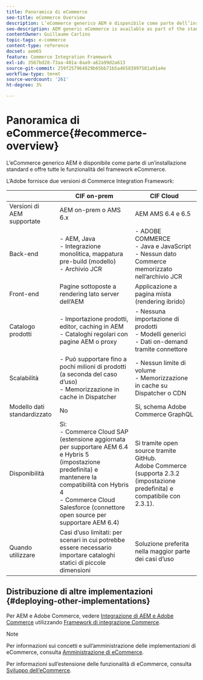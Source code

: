 ```yaml
---
title: Panoramica di eCommerce
seo-title: eCommerce Overview
description: L’eCommerce generico AEM è disponibile come parte dell’installazione standard e offre tutte le funzionalità del framework eCommerce.
seo-description: AEM generic eCommerce is available as part of the standard installation and provides you with the full functionality of the eCommerce framework.
contentOwner: Guillaume Carlino
topic-tags: e-commerce
content-type: reference
docset: aem65
feature: Commerce Integration Framework
exl-id: 3567bd28-73aa-401a-8aa9-a62a99d2a613
source-git-commit: 259f257964829b65bb71b5a46583997581a91a4e
workflow-type: tm+mt
source-wordcount: '261'
ht-degree: 3%

---
```


# Panoramica di eCommerce{#ecommerce-overview}

L’eCommerce generico AEM è disponibile come parte di un’installazione standard e offre tutte le funzionalità del framework eCommerce.

L’Adobe fornisce due versioni di Commerce Integration Framework:

|                         | CIF on-prem | CIF Cloud |
|-------------------------|--------------------------------------------------------------------------------------------------------------------------------------------------------------------------------------------------------|------------------------------------------------------------------------------------------------------------------------|
| Versioni di AEM supportate | AEM on-prem o AMS 6.x | AEM AMS 6.4 e 6.5 |
| Back-end | - AEM, Java <br> - Integrazione monolitica, mappatura pre-build (modello)<br> - Archivio JCR | - ADOBE COMMERCE <br>- Java e JavaScript <br>- Nessun dato Commerce memorizzato nell’archivio JCR |
| Front-end | Pagine sottoposte a rendering lato server dell’AEM | Applicazione a pagina mista (rendering ibrido) |
| Catalogo prodotti | - Importazione prodotti, editor, caching in AEM <br>- Cataloghi regolari con pagine AEM o proxy | - Nessuna importazione di prodotti <br>- Modelli generici <br>- Dati on-demand tramite connettore |
| Scalabilità | - Può supportare fino a pochi milioni di prodotti (a seconda del caso d’uso) <br> - Memorizzazione in cache in Dispatcher | - Nessun limite di volume <br>- Memorizzazione in cache su Dispatcher o CDN |
| Modello dati standardizzato | No | Sì, schema Adobe Commerce GraphQL |
| Disponibilità | Sì:<br> - Commerce Cloud SAP (estensione aggiornata per supportare AEM 6.4 e Hybris 5 (impostazione predefinita) e mantenere la compatibilità con Hybris 4 <br>- Commerce Cloud Salesforce (connettore open source per supportare AEM 6.4) | Sì tramite open source tramite GitHub. <br> Adobe Commerce (supporta 2.3.2 (impostazione predefinita) e compatibile con 2.3.1). |
| Quando utilizzare | Casi d’uso limitati: per scenari in cui potrebbe essere necessario importare cataloghi statici di piccole dimensioni | Soluzione preferita nella maggior parte dei casi d’uso |


## Distribuzione di altre implementazioni {#deploying-other-implementations}

Per AEM e Adobe Commerce, vedere [Integrazione di AEM e Adobe Commerce](/help/commerce/cif/integrating/magento.md) utilizzando [Framework di integrazione Commerce](/help/commerce/cif/introduction.md).

>[!NOTE]
>
>Per informazioni sui concetti e sull’amministrazione delle implementazioni di eCommerce, consulta [Amministrazione di eCommerce](/help/commerce/cif-classic/administering/ecommerce.md).
>
>Per informazioni sull’estensione delle funzionalità di eCommerce, consulta [Sviluppo dell’eCommerce](/help/commerce/cif-classic/developing/ecommerce.md).
